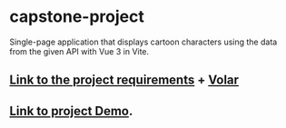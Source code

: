 # capstone-project

Single-page application that displays cartoon characters using the data from the given API with Vue 3 in Vite.

## [Link to the project requirements](https://learning.griddynamics.com/#/online-course-player/ce69ce73-bfa8-4d8b-9864-a64949806476) + [Volar](https://marketplace.visualstudio.com/items?itemName=Vue.volar)

## [Link to project Demo](xxx).
